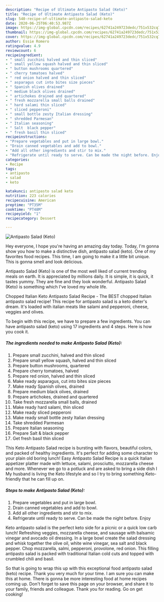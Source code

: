 ```yaml
---
description: "Recipe of Ultimate Antipasto Salad (Keto)"
title: "Recipe of Ultimate Antipasto Salad (Keto)"
slug: 540-recipe-of-ultimate-antipasto-salad-keto
date: 2020-06-25T06:40:53.987Z
image: https://img-global.cpcdn.com/recipes/62741a249723dedc/751x532cq70/antipasto-salad-keto-recipe-main-photo.jpg
thumbnail: https://img-global.cpcdn.com/recipes/62741a249723dedc/751x532cq70/antipasto-salad-keto-recipe-main-photo.jpg
cover: https://img-global.cpcdn.com/recipes/62741a249723dedc/751x532cq70/antipasto-salad-keto-recipe-main-photo.jpg
author: Essie Romero
ratingvalue: 4.9
reviewcount: 6
recipeingredient:
- " small zucchini halved and thin sliced"
- " small yellow squash halved and thin sliced"
- " button mushrooms quartered"
- " cherry tomatoes halved"
- " red onion halved and thin sliced"
- " asparagus cut into bites size pieces"
- " Spanish olives drained"
- " medium black olives drained"
- " artichokes drained and quartered"
- " fresh mozzarella small balls drained"
- " hard salami thin sliced"
- " sliced pepperoni"
- " small bottle zesty Italian dressing"
- " shredded Parmesan"
- " Italian seasoning"
- " Salt  black pepper"
- " fresh basil thin sliced"
recipeinstructions:
- "Prepare vegetables and put in large bowl."
- "Drain canned vegetables and add to bowl."
- "Add all other ingredients and stir to mix."
- "Refrigerate until ready to serve. Can be made the night before. Enjoy"
categories:
- Recipe
tags:
- antipasto
- salad
- keto

katakunci: antipasto salad keto 
nutrition: 223 calories
recipecuisine: American
preptime: "PT35M"
cooktime: "PT48M"
recipeyield: "1"
recipecategory: Dessert

---
```



![Antipasto Salad (Keto)](https://img-global.cpcdn.com/recipes/62741a249723dedc/751x532cq70/antipasto-salad-keto-recipe-main-photo.jpg)

Hey everyone, I hope you're having an amazing day today. Today, I'm gonna show you how to make a distinctive dish, antipasto salad (keto). One of my favorites food recipes. This time, I am going to make it a little bit unique. This is gonna smell and look delicious.

Antipasto Salad (Keto) is one of the most well liked of current trending meals on earth. It is appreciated by millions daily. It is simple, it is quick, it tastes yummy. They are fine and they look wonderful. Antipasto Salad (Keto) is something which I've loved my whole life.

Chopped Italian Keto Antipasto Salad Recipe - The BEST chopped Italian antipasto salad recipe! This recipe for antipasto salad is a keto dieter&#39;s dream. It&#39;s loaded with italian meats like salami and pepperoni, cheese, veggies and olives.


To begin with this recipe, we have to prepare a few ingredients. You can have antipasto salad (keto) using 17 ingredients and 4 steps. Here is how you cook it.

<!--inarticleads1-->

##### The ingredients needed to make Antipasto Salad (Keto):

1. Prepare  small zucchini, halved and thin sliced
1. Prepare  small yellow squash, halved and thin sliced
1. Prepare  button mushrooms, quartered
1. Prepare  cherry tomatoes, halved
1. Prepare  red onion, halved and thin sliced
1. Make ready  asparagus, cut into bites size pieces
1. Make ready  Spanish olives, drained
1. Prepare  medium black olives, drained
1. Prepare  artichokes, drained and quartered
1. Take  fresh mozzarella small balls, drained
1. Make ready  hard salami, thin sliced
1. Make ready  sliced pepperoni
1. Make ready  small bottle zesty Italian dressing
1. Take  shredded Parmesan
1. Prepare  Italian seasoning
1. Prepare  Salt &amp; black pepper
1. Get  fresh basil thin sliced


This Keto Antipasto Salad recipe is bursting with flavors, beautiful colors, and packed of healthy ingredients. It&#39;s perfect for adding some character to your plain old boring lunch! Easy Antipasto Salad Recipe is a quick Italian appetizer platter made with lettuce, salami, prosciutto, mozzarella cheese and more. Whenever we go to a potluck and are asked to bring a side dish I My husband is living the Keto lifestyle and so I try to bring something Keto-friendly that he can fill up on. 

<!--inarticleads2-->

##### Steps to make Antipasto Salad (Keto):

1. Prepare vegetables and put in large bowl.
1. Drain canned vegetables and add to bowl.
1. Add all other ingredients and stir to mix.
1. Refrigerate until ready to serve. Can be made the night before. Enjoy


Keto antipasto salad is the perfect keto side for a picnic or a quick low carb lunch! Refreshing veggies, mozzarella cheese, and sausage with balsamic vinegar and avocado oil dressing. In a large bowl create the salad dressing and whisk together the olive oil, white wine vinegar, sea salt and black pepper. Chop mozzarella, salmi, pepperoni, provolone, red onion. This filling antipasto salad is packed with traditional Italian cold cuts and topped with crumbled chili and basil. 

So that is going to wrap this up with this exceptional food antipasto salad (keto) recipe. Thank you very much for your time. I am sure you can make this at home. There is gonna be more interesting food at home recipes coming up. Don't forget to save this page on your browser, and share it to your family, friends and colleague. Thank you for reading. Go on get cooking!
